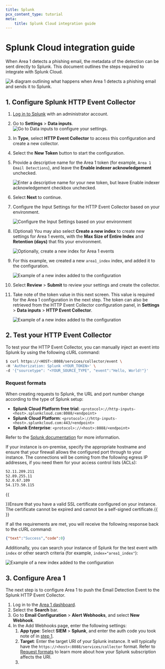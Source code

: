 ```yaml
---
title: Splunk
pcx_content_type: tutorial
meta:
    title: Splunk Cloud integration guide
---
```


# Splunk Cloud integration guide

When Area 1 detects a phishing email, the metadata of the detection can be sent directly to Splunk. This document outlines the steps required to integrate with Splunk Cloud.

![A diagram outlining what happens when Area 1 detects a phishing email and sends it to Splunk.](/email-security/static/siem-integration/splunk/open-splunk.png)

## 1. Configure Splunk HTTP Event Collector

1. [Log in to Splunk](https://login.splunk.com/) with an administrator account.

2. Go to **Settings** > **Data inputs**.
    ![Go to Data inputs to configure your settings.](/email-security/static/siem-integration/splunk/step2-data-inputs.png)

3. In **Type**, select **HTTP Event Collector** to access this configuration and create a new collector.

4. Select the **New Token** button to start the configuration.

5. Provide a descriptive name for the Area 1 token (for example, `Area 1 Email Detections`), and leave the **Enable indexer acknowledgement** unchecked.

    ![Enter a descriptive name for your new token, but leave Enable indexer acknowledgement checkbox unchecked.](/email-security/static/siem-integration/splunk/step5-token.png)

6. Select **Next** to continue.

7. Configure the Input Settings for the HTTP Event Collector based on your environment.

    ![Configure the Input Settings based on your environment](/email-security/static/siem-integration/splunk/step7-input-settings.png)

8. (Optional) You may also select **Create a new index** to create new settings for Area 1 events, with the **Max Size of Entire Index** and **Retention (days)** that fits your environment. 

    ![Optionally, create a new index for Area 1 events](/email-security/static/siem-integration/splunk/step8-new-index.png)

9. For this example, we created a new `area1_index` index, and added it to the configuration. 

    ![Example of a new index added to the configuration](/email-security/static/siem-integration/splunk/step9-new-index.png)

10. Select **Review** > **Submit** to review your settings and create the collector.

11. Take note of the token value in this next screen. This value is required for the Area 1 configuration in the next step. The token can also be retrieved from the HTTP Event Collector configuration panel, in **Settings** > **Data inputs** > **HTTP Event Collector**.

    ![Example of a new index added to the configuration](/email-security/static/siem-integration/splunk/step11-token-value.png)

## 2. Test your HTTP Event Collector

To test your the HTTP Event Collector, you can manually inject an event into Splunk by using the following cURL command:

```bash
$ curl https://<HOST>:8088/services/collector/event \
-H 'Authorization: Splunk <YOUR_TOKEN>' \
-d '{"sourcetype": "<YOUR_SOURCE_TYPE", "event":"Hello, World!"}'
```

### Request formats

When creating requests to Splunk, the URL and port number change according to the type of Splunk setup:
- **Splunk Cloud Platform free trial**: `<protocol>://http-inputs-<host>.splunkcloud.com:8088/<endpoint>`
- **Splunk Cloud Platform**: `<protocol>://http-inputs-<host>.splunkcloud.com:443/<endpoint>`
- **Splunk Enterprise**: `<protocol>://<host>:8088/<endpoint>`

Refer to the [Splunk documentation](https://docs.splunk.com/Documentation/Splunk/8.2.2/Data/UsetheHTTPEventCollector) for more information. 

 If your instance is on-premise, specify the appropriate hostname and ensure that your firewall allows the configured port through to your instance. The connections will be coming from the following egress IP addresses, if you need them for your access control lists (ACLs):

 ```txt
52.11.209.211
52.89.255.11
52.0.67.109
54.173.50.115
```

{{<Aside type="note">}}Ensure that you have a valid SSL certificate configured on your instance. The certificate cannot be expired and cannot be a self-signed certificate.{{</Aside>}}

If all the requirements are met, you will receive the following response back to the cURL command:

```json
{"text":"Success","code":0}
```

Additionally, you can search your instance of Splunk for the test event with `index` or other search criteria (for example, `index="area1_index"`):

![Example of a new index added to the configuration](/email-security/static/siem-integration/splunk/search-instance.png)


## 3. Configure Area 1

The next step is to configure Area 1 to push the Email Detection Event to the Splunk HTTP Event Collector.

1. Log in to the [Area 1 dashboard](https://horizon.area1security.com/).
2. Select the **Search** bar.
3. Go to **Email Configuration** > **Alert Webhooks**, and select **New Webhook**.
4. In the Add Webhooks page, enter the following settings: 
    1. **App type**: Select **SIEM** > **Splunk**, and enter the auth code you took note of in [step 1](#1-configure-splunk-http-event-collector).
    2. **Target**: Enter the target URI of your Splunk instance. It will typically have the `https://<host>:8088/services/collector` format. Refer to [Request formats](#request-formats) to learn more about how your Splunk subscription affects the URI.
    3. 

